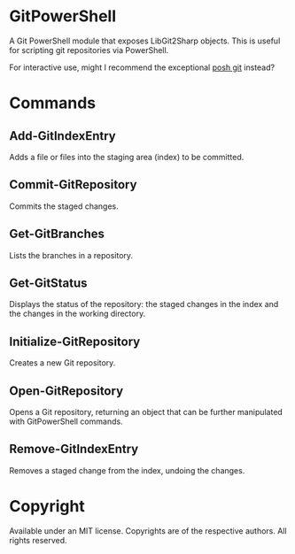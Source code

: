 GitPowerShell
=============

A Git PowerShell module that exposes LibGit2Sharp objects.  This is
useful for scripting git repositories via PowerShell.

For interactive use, might I recommend the exceptional
[posh git](https://github.com/dahlbyk/posh-git) instead?

Commands
========

Add-GitIndexEntry
-----------------
Adds a file or files into the staging area (index) to be committed.

Commit-GitRepository
--------------------
Commits the staged changes.

Get-GitBranches
---------------
Lists the branches in a repository.

Get-GitStatus
-------------
Displays the status of the repository: the staged changes in the index
and the changes in the working directory.

Initialize-GitRepository
------------------------
Creates a new Git repository.

Open-GitRepository
------------------
Opens a Git repository, returning an object that can be further
manipulated with GitPowerShell commands.

Remove-GitIndexEntry
--------------------
Removes a staged change from the index, undoing the changes.

Copyright
=========

Available under an MIT license.  Copyrights are of the respective authors.
All rights reserved.

